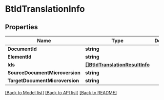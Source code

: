 # BtIdTranslationInfo

## Properties

Name | Type | Description | Notes
------------ | ------------- | ------------- | -------------
**DocumentId** | **string** |  | [optional] 
**ElementId** | **string** |  | [optional] 
**Ids** | [**[]BtIdTranslationResultInfo**](BTIdTranslationResultInfo.md) |  | [optional] 
**SourceDocumentMicroversion** | **string** |  | [optional] 
**TargetDocumentMicroversion** | **string** |  | [optional] 

[[Back to Model list]](../README.md#documentation-for-models) [[Back to API list]](../README.md#documentation-for-api-endpoints) [[Back to README]](../README.md)


